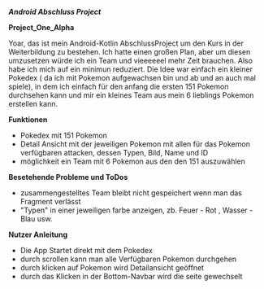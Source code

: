 ***Android Abschluss Project***

**Project_One_Alpha**

Yoar, das ist mein Android-Kotlin AbschlussProject um den Kurs in der Weiterbildung zu bestehen.
Ich hatte einen großen Plan, aber um diesen umzusetzen würde ich ein Team und
vieeeeeel mehr Zeit brauchen.
Also habe ich mich auf ein minimun reduziert.
Die Idee war einfach ein kleiner Pokedex ( da ich mit Pokemon aufgewachsen bin und ab und an auch mal spiele),
in dem ich einfach für den anfang die ersten 151 Pokemon durchsehen kann und mir ein kleines
Team aus mein 6 lieblings Pokemon erstellen kann. 

**Funktionen**

- Pokedex mit 151 Pokemon
- Detail Ansicht mit der jeweiligen Pokemon mit allen für das Pokemon verfügbaren attacken, dessen Typen, Bild, Name und ID
- möglichkeit ein Team mit 6 Pokemon aus den den 151 auszuwählen

**Besetehende Probleme und ToDos**

- zusammengestelltes Team bleibt nicht gespeichert wenn man das Fragment verlässt
- "Typen" in einer jeweiligen farbe anzeigen, zb. Feuer - Rot , Wasser - Blau usw.

**Nutzer Anleitung**

- Die App Startet direkt mit dem Pokedex
- durch scrollen kann man alle Verfügbaren Pokemon durchgehen
- durch klicken auf Pokemon wird Detailansicht geöffnet
- durch das Klicken in der Bottom-Navbar wird die seite gewechselt